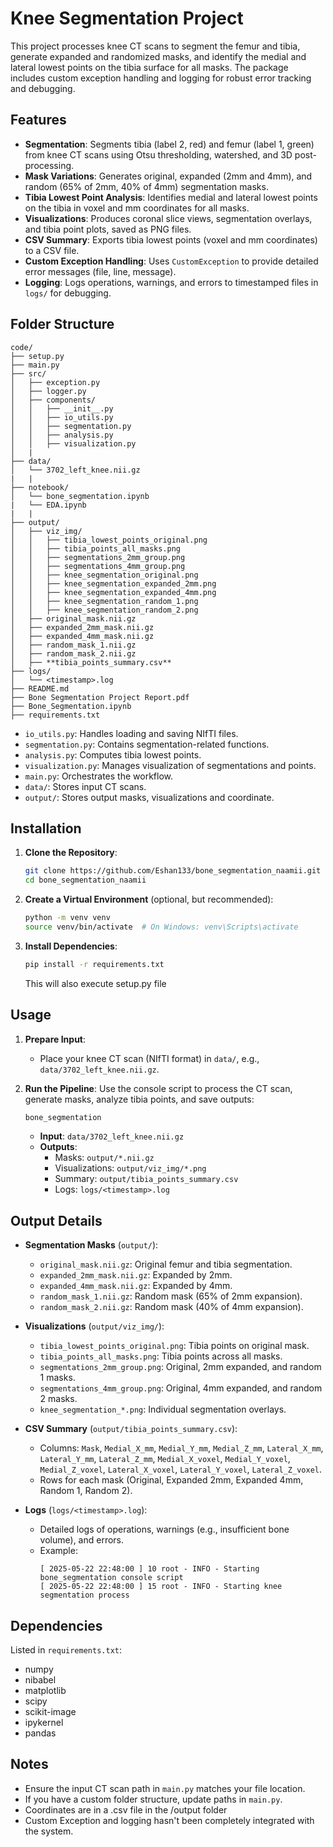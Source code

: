 # Knee Segmentation Project

This project processes knee CT scans to segment the femur and tibia, generate expanded and randomized masks, and identify the medial and lateral lowest points on the tibia surface for all masks. The package includes custom exception handling and logging for robust error tracking and debugging.

## Features

- **Segmentation**: Segments tibia (label 2, red) and femur (label 1, green) from knee CT scans using Otsu thresholding, watershed, and 3D post-processing.
- **Mask Variations**: Generates original, expanded (2mm and 4mm), and random (65% of 2mm, 40% of 4mm) segmentation masks.
- **Tibia Lowest Point Analysis**: Identifies medial and lateral lowest points on the tibia in voxel and mm coordinates for all masks.
- **Visualizations**: Produces coronal slice views, segmentation overlays, and tibia point plots, saved as PNG files.
- **CSV Summary**: Exports tibia lowest points (voxel and mm coordinates) to a CSV file.
- **Custom Exception Handling**: Uses `CustomException` to provide detailed error messages (file, line, message).
- **Logging**: Logs operations, warnings, and errors to timestamped files in `logs/` for debugging.

## Folder Structure

```
code/
├── setup.py
├── main.py
├── src/
│   ├── exception.py
│   ├── logger.py
│   ├── components/
│   │   ├── __init__.py
│   │   ├── io_utils.py
│   │   ├── segmentation.py
│   │   ├── analysis.py
│   │   ├── visualization.py
│   | 
├── data/
│   └── 3702_left_knee.nii.gz
|   |
├── notebook/
│   └── bone_segmentation.ipynb
|   └── EDA.ipynb
|   |
├── output/
│   ├── viz_img/
│   │   ├── tibia_lowest_points_original.png
│   │   ├── tibia_points_all_masks.png
│   │   ├── segmentations_2mm_group.png
│   │   ├── segmentations_4mm_group.png
│   │   ├── knee_segmentation_original.png
│   │   ├── knee_segmentation_expanded_2mm.png
│   │   ├── knee_segmentation_expanded_4mm.png
│   │   ├── knee_segmentation_random_1.png
│   │   ├── knee_segmentation_random_2.png
│   ├── original_mask.nii.gz
│   ├── expanded_2mm_mask.nii.gz
│   ├── expanded_4mm_mask.nii.gz
│   ├── random_mask_1.nii.gz
│   ├── random_mask_2.nii.gz
│   ├── **tibia_points_summary.csv**
├── logs/
│   └── <timestamp>.log
├── README.md
├── Bone Segmentation Project Report.pdf
├── Bone_Segmentation.ipynb
├── requirements.txt
```

- `io_utils.py`: Handles loading and saving NIfTI files.
- `segmentation.py`: Contains segmentation-related functions.
- `analysis.py`: Computes tibia lowest points.
- `visualization.py`: Manages visualization of segmentations and points.
- `main.py`: Orchestrates the workflow.
- `data/`: Stores input CT scans.
- `output/`: Stores output masks, visualizations and coordinate.

## Installation

1. **Clone the Repository**:
   ```bash
   git clone https://github.com/Eshan133/bone_segmentation_naamii.git
   cd bone_segmentation_naamii
   ```

2. **Create a Virtual Environment** (optional, but recommended):
   ```bash
   python -m venv venv
   source venv/bin/activate  # On Windows: venv\Scripts\activate
   ```

3. **Install Dependencies**:
   ```bash
   pip install -r requirements.txt
   ```
   This will also execute setup.py file


## Usage

1. **Prepare Input**:
   - Place your knee CT scan (NIfTI format) in `data/`, e.g., `data/3702_left_knee.nii.gz`.

2. **Run the Pipeline**:
   Use the console script to process the CT scan, generate masks, analyze tibia points, and save outputs:
   ```bash
   bone_segmentation
   ```
   - **Input**: `data/3702_left_knee.nii.gz`
   - **Outputs**:
     - Masks: `output/*.nii.gz`
     - Visualizations: `output/viz_img/*.png`
     - Summary: `output/tibia_points_summary.csv`
     - Logs: `logs/<timestamp>.log`

## Output Details

- **Segmentation Masks** (`output/`):
  - `original_mask.nii.gz`: Original femur and tibia segmentation.
  - `expanded_2mm_mask.nii.gz`: Expanded by 2mm.
  - `expanded_4mm_mask.nii.gz`: Expanded by 4mm.
  - `random_mask_1.nii.gz`: Random mask (65% of 2mm expansion).
  - `random_mask_2.nii.gz`: Random mask (40% of 4mm expansion).

- **Visualizations** (`output/viz_img/`):
  - `tibia_lowest_points_original.png`: Tibia points on original mask.
  - `tibia_points_all_masks.png`: Tibia points across all masks.
  - `segmentations_2mm_group.png`: Original, 2mm expanded, and random 1 masks.
  - `segmentations_4mm_group.png`: Original, 4mm expanded, and random 2 masks.
  - `knee_segmentation_*.png`: Individual segmentation overlays.

- **CSV Summary** (`output/tibia_points_summary.csv`):
  - Columns: `Mask`, `Medial_X_mm`, `Medial_Y_mm`, `Medial_Z_mm`, `Lateral_X_mm`, `Lateral_Y_mm`, `Lateral_Z_mm`, `Medial_X_voxel`, `Medial_Y_voxel`, `Medial_Z_voxel`, `Lateral_X_voxel`, `Lateral_Y_voxel`, `Lateral_Z_voxel`.
  - Rows for each mask (Original, Expanded 2mm, Expanded 4mm, Random 1, Random 2).

- **Logs** (`logs/<timestamp>.log`):
  - Detailed logs of operations, warnings (e.g., insufficient bone volume), and errors.
  - Example:
    ```
    [ 2025-05-22 22:48:00 ] 10 root - INFO - Starting bone_segmentation console script
    [ 2025-05-22 22:48:00 ] 15 root - INFO - Starting knee segmentation process
    ```

## Dependencies

Listed in `requirements.txt`:
- numpy
- nibabel
- matplotlib
- scipy
- scikit-image
- ipykernel
- pandas

## Notes

- Ensure the input CT scan path in `main.py` matches your file location.
- If you have a custom folder structure, update paths in `main.py`.
- Coordinates are in a .csv file in the /output folder
- Custom Exception and logging hasn't been completely integrated with the system.
